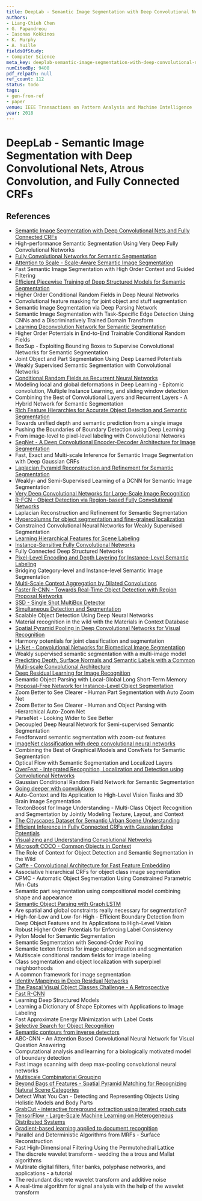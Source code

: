 ```yaml
---
title: DeepLab - Semantic Image Segmentation with Deep Convolutional Nets, Atrous Convolution, and Fully Connected CRFs
authors:
- Liang-Chieh Chen
- G. Papandreou
- Iasonas Kokkinos
- K. Murphy
- A. Yuille
fieldsOfStudy:
- Computer Science
meta_key: deeplab-semantic-image-segmentation-with-deep-convolutional-nets-atrous-convolution-and-fully-connected-crfs
numCitedBy: 9408
pdf_relpath: null
ref_count: 112
status: todo
tags:
- gen-from-ref
- paper
venue: IEEE Transactions on Pattern Analysis and Machine Intelligence
year: 2018
---
```


# DeepLab - Semantic Image Segmentation with Deep Convolutional Nets, Atrous Convolution, and Fully Connected CRFs

## References

- [Semantic Image Segmentation with Deep Convolutional Nets and Fully Connected CRFs](./semantic-image-segmentation-with-deep-convolutional-nets-and-fully-connected-crfs.md)
- High-performance Semantic Segmentation Using Very Deep Fully Convolutional Networks
- [Fully Convolutional Networks for Semantic Segmentation](./fully-convolutional-networks-for-semantic-segmentation.md)
- [Attention to Scale - Scale-Aware Semantic Image Segmentation](./attention-to-scale-scale-aware-semantic-image-segmentation.md)
- Fast Semantic Image Segmentation with High Order Context and Guided Filtering
- [Efficient Piecewise Training of Deep Structured Models for Semantic Segmentation](./efficient-piecewise-training-of-deep-structured-models-for-semantic-segmentation.md)
- Higher Order Conditional Random Fields in Deep Neural Networks
- Convolutional feature masking for joint object and stuff segmentation
- Semantic Image Segmentation via Deep Parsing Network
- Semantic Image Segmentation with Task-Specific Edge Detection Using CNNs and a Discriminatively Trained Domain Transform
- [Learning Deconvolution Network for Semantic Segmentation](./learning-deconvolution-network-for-semantic-segmentation.md)
- Higher Order Potentials in End-to-End Trainable Conditional Random Fields
- BoxSup - Exploiting Bounding Boxes to Supervise Convolutional Networks for Semantic Segmentation
- Joint Object and Part Segmentation Using Deep Learned Potentials
- Weakly Supervised Semantic Segmentation with Convolutional Networks
- [Conditional Random Fields as Recurrent Neural Networks](./conditional-random-fields-as-recurrent-neural-networks.md)
- Modeling local and global deformations in Deep Learning - Epitomic convolution, Multiple Instance Learning, and sliding window detection
- Combining the Best of Convolutional Layers and Recurrent Layers - A Hybrid Network for Semantic Segmentation
- [Rich Feature Hierarchies for Accurate Object Detection and Semantic Segmentation](./rich-feature-hierarchies-for-accurate-object-detection-and-semantic-segmentation.md)
- Towards unified depth and semantic prediction from a single image
- Pushing the Boundaries of Boundary Detection using Deep Learning
- From image-level to pixel-level labeling with Convolutional Networks
- [SegNet - A Deep Convolutional Encoder-Decoder Architecture for Image Segmentation](./segnet-a-deep-convolutional-encoder-decoder-architecture-for-image-segmentation.md)
- Fast, Exact and Multi-scale Inference for Semantic Image Segmentation with Deep Gaussian CRFs
- [Laplacian Pyramid Reconstruction and Refinement for Semantic Segmentation](./laplacian-pyramid-reconstruction-and-refinement-for-semantic-segmentation.md)
- Weakly- and Semi-Supervised Learning of a DCNN for Semantic Image Segmentation
- [Very Deep Convolutional Networks for Large-Scale Image Recognition](./very-deep-convolutional-networks-for-large-scale-image-recognition.md)
- [R-FCN - Object Detection via Region-based Fully Convolutional Networks](./r-fcn-object-detection-via-region-based-fully-convolutional-networks.md)
- Laplacian Reconstruction and Refinement for Semantic Segmentation
- [Hypercolumns for object segmentation and fine-grained localization](./hypercolumns-for-object-segmentation-and-fine-grained-localization.md)
- Constrained Convolutional Neural Networks for Weakly Supervised Segmentation
- [Learning Hierarchical Features for Scene Labeling](./learning-hierarchical-features-for-scene-labeling.md)
- [Instance-Sensitive Fully Convolutional Networks](./instance-sensitive-fully-convolutional-networks.md)
- Fully Connected Deep Structured Networks
- [Pixel-Level Encoding and Depth Layering for Instance-Level Semantic Labeling](./pixel-level-encoding-and-depth-layering-for-instance-level-semantic-labeling.md)
- Bridging Category-level and Instance-level Semantic Image Segmentation
- [Multi-Scale Context Aggregation by Dilated Convolutions](./multi-scale-context-aggregation-by-dilated-convolutions.md)
- [Faster R-CNN - Towards Real-Time Object Detection with Region Proposal Networks](./faster-r-cnn-towards-real-time-object-detection-with-region-proposal-networks.md)
- [SSD - Single Shot MultiBox Detector](./ssd-single-shot-multibox-detector.md)
- [Simultaneous Detection and Segmentation](./simultaneous-detection-and-segmentation.md)
- Scalable Object Detection Using Deep Neural Networks
- Material recognition in the wild with the Materials in Context Database
- [Spatial Pyramid Pooling in Deep Convolutional Networks for Visual Recognition](./spatial-pyramid-pooling-in-deep-convolutional-networks-for-visual-recognition.md)
- Harmony potentials for joint classification and segmentation
- [U-Net - Convolutional Networks for Biomedical Image Segmentation](./u-net-convolutional-networks-for-biomedical-image-segmentation.md)
- Weakly supervised semantic segmentation with a multi-image model
- [Predicting Depth, Surface Normals and Semantic Labels with a Common Multi-scale Convolutional Architecture](./predicting-depth-surface-normals-and-semantic-labels-with-a-common-multi-scale-convolutional-architecture.md)
- [Deep Residual Learning for Image Recognition](./deep-residual-learning-for-image-recognition.md)
- Semantic Object Parsing with Local-Global Long Short-Term Memory
- [Proposal-Free Network for Instance-Level Object Segmentation](./proposal-free-network-for-instance-level-object-segmentation.md)
- Zoom Better to See Clearer - Human Part Segmentation with Auto Zoom Net
- Zoom Better to See Clearer - Human and Object Parsing with Hierarchical Auto-Zoom Net
- ParseNet - Looking Wider to See Better
- Decoupled Deep Neural Network for Semi-supervised Semantic Segmentation
- Feedforward semantic segmentation with zoom-out features
- [ImageNet classification with deep convolutional neural networks](./imagenet-classification-with-deep-convolutional-neural-networks.md)
- Combining the Best of Graphical Models and ConvNets for Semantic Segmentation
- Optical Flow with Semantic Segmentation and Localized Layers
- [OverFeat - Integrated Recognition, Localization and Detection using Convolutional Networks](./overfeat-integrated-recognition-localization-and-detection-using-convolutional-networks.md)
- Gaussian Conditional Random Field Network for Semantic Segmentation
- [Going deeper with convolutions](./going-deeper-with-convolutions.md)
- Auto-Context and Its Application to High-Level Vision Tasks and 3D Brain Image Segmentation
- TextonBoost for Image Understanding - Multi-Class Object Recognition and Segmentation by Jointly Modeling Texture, Layout, and Context
- [The Cityscapes Dataset for Semantic Urban Scene Understanding](./the-cityscapes-dataset-for-semantic-urban-scene-understanding.md)
- [Efficient Inference in Fully Connected CRFs with Gaussian Edge Potentials](./efficient-inference-in-fully-connected-crfs-with-gaussian-edge-potentials.md)
- [Visualizing and Understanding Convolutional Networks](./visualizing-and-understanding-convolutional-networks.md)
- [Microsoft COCO - Common Objects in Context](./microsoft-coco-common-objects-in-context.md)
- The Role of Context for Object Detection and Semantic Segmentation in the Wild
- [Caffe - Convolutional Architecture for Fast Feature Embedding](./caffe-convolutional-architecture-for-fast-feature-embedding.md)
- Associative hierarchical CRFs for object class image segmentation
- CPMC - Automatic Object Segmentation Using Constrained Parametric Min-Cuts
- Semantic part segmentation using compositional model combining shape and appearance
- [Semantic Object Parsing with Graph LSTM](./semantic-object-parsing-with-graph-lstm.md)
- Are spatial and global constraints really necessary for segmentation?
- High-for-Low and Low-for-High - Efficient Boundary Detection from Deep Object Features and Its Applications to High-Level Vision
- Robust Higher Order Potentials for Enforcing Label Consistency
- Pylon Model for Semantic Segmentation
- Semantic Segmentation with Second-Order Pooling
- Semantic texton forests for image categorization and segmentation
- Multiscale conditional random fields for image labeling
- Class segmentation and object localization with superpixel neighborhoods
- A common framework for image segmentation
- [Identity Mappings in Deep Residual Networks](./identity-mappings-in-deep-residual-networks.md)
- [The Pascal Visual Object Classes Challenge - A Retrospective](./the-pascal-visual-object-classes-challenge-a-retrospective.md)
- [Fast R-CNN](./fast-r-cnn.md)
- Learning Deep Structured Models
- Learning a Dictionary of Shape Epitomes with Applications to Image Labeling
- Fast Approximate Energy Minimization with Label Costs
- [Selective Search for Object Recognition](./selective-search-for-object-recognition.md)
- [Semantic contours from inverse detectors](./semantic-contours-from-inverse-detectors.md)
- ABC-CNN - An Attention Based Convolutional Neural Network for Visual Question Answering
- Computational analysis and learning for a biologically motivated model of boundary detection
- Fast image scanning with deep max-pooling convolutional neural networks
- [Multiscale Combinatorial Grouping](./multiscale-combinatorial-grouping.md)
- [Beyond Bags of Features - Spatial Pyramid Matching for Recognizing Natural Scene Categories](./beyond-bags-of-features-spatial-pyramid-matching-for-recognizing-natural-scene-categories.md)
- Detect What You Can - Detecting and Representing Objects Using Holistic Models and Body Parts
- [GrabCut - interactive foreground extraction using iterated graph cuts](./grabcut-interactive-foreground-extraction-using-iterated-graph-cuts.md)
- [TensorFlow - Large-Scale Machine Learning on Heterogeneous Distributed Systems](./tensorflow-large-scale-machine-learning-on-heterogeneous-distributed-systems.md)
- [Gradient-based learning applied to document recognition](./gradient-based-learning-applied-to-document-recognition.md)
- Parallel and Deterministic Algorithms from MRFs - Surface Reconstruction
- Fast High‐Dimensional Filtering Using the Permutohedral Lattice
- The discrete wavelet transform - wedding the a trous and Mallat algorithms
- Multirate digital filters, filter banks, polyphase networks, and applications - a tutorial
- The redundant discrete wavelet transform and additive noise
- A real-time algorithm for signal analysis with the help of the wavelet transform
